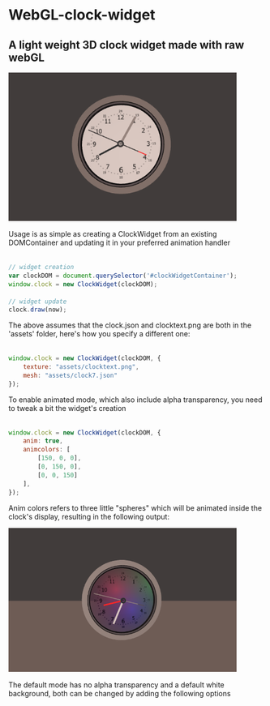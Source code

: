 # WebGL-clock-widget
## A light weight 3D clock widget made with raw webGL

<img src="https://github.com/Domenicobrz/WebGL-clock-widget/blob/master/screenshots/clockwidget.png" width="450px">

Usage is as simple as creating a ClockWidget from an existing DOMContainer and updating it in your preferred 
animation handler

```javascript

// widget creation
var clockDOM = document.querySelector('#clockWidgetContainer');
window.clock = new ClockWidget(clockDOM);

// widget update 
clock.draw(now);   

```
The above assumes that the clock.json and clocktext.png are both in the 'assets' folder, here's how you specify a different one:

```javascript

window.clock = new ClockWidget(clockDOM, {
    texture: "assets/clocktext.png",
    mesh: "assets/clock7.json"
});  

```

To enable animated mode, which also include alpha transparency, you need to tweak a bit the widget's creation

```javascript

window.clock = new ClockWidget(clockDOM, {
    anim: true,
    animcolors: [
        [150, 0, 0],
        [0, 150, 0],
        [0, 0, 150]
    ],
});  

```

Anim colors refers to three little "spheres" which will be animated inside the clock's display, resulting in the following output:

<img src="https://github.com/Domenicobrz/WebGL-clock-widget/blob/master/screenshots/animated.png" width="450px">


The default mode has no alpha transparency and a default white background, both can be changed by adding the following options